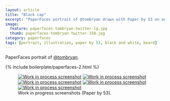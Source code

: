 ```yaml
---
layout: article
title: "Black cap"
excerpt: "PaperFaces portrait of @tombryan drawn with Paper by 53 on an iPad."
image: 
  feature: paperfaces-tombryan-twitter-lg.jpg
  thumb: paperfaces-tombryan-twitter-150.jpg
category: paperfaces
tags: [portrait, illustration, paper by 53, black and white, beard]
---
```


PaperFaces portrait of [@tombryan](http://twitter.com/tombryan).

{% include boilerplate/paperfaces-2.html %}

<figure class="third">
	<a href="{{ site.url }}/images/paperfaces-tombryan-process-1-lg.jpg"><img src="{{ site.url }}/images/paperfaces-tombryan-process-1-750.jpg" alt="Work in process screenshot"></a>
	<a href="{{ site.url }}/images/paperfaces-tombryan-process-2-lg.jpg"><img src="{{ site.url }}/images/paperfaces-tombryan-process-2-600.jpg" alt="Work in process screenshot"></a>
	<a href="{{ site.url }}/images/paperfaces-tombryan-process-3-lg.jpg"><img src="{{ site.url }}/images/paperfaces-tombryan-process-3-600.jpg" alt="Work in process screenshot"></a>
	<a href="{{ site.url }}/images/paperfaces-tombryan-process-4-lg.jpg"><img src="{{ site.url }}/images/paperfaces-tombryan-process-4-600.jpg" alt="Work in process screenshot"></a>
	<a href="{{ site.url }}/images/paperfaces-tombryan-process-5-lg.jpg"><img src="{{ site.url }}/images/paperfaces-tombryan-process-5-600.jpg" alt="Work in process screenshot"></a>
	<figcaption>Work in progress screenshots (Paper by 53).</figcaption>
</figure>